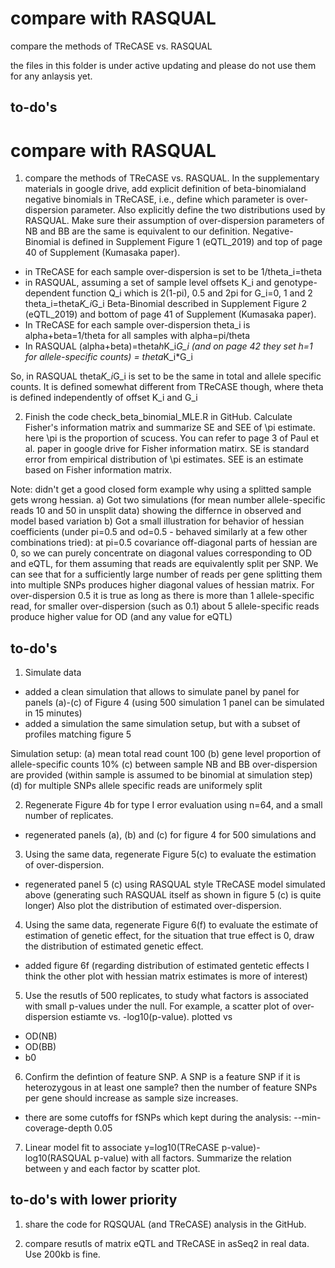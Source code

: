 # compare with RASQUAL
compare the methods of TReCASE vs. RASQUAL  

the files in this folder is under active updating and please do not use them for any anlaysis yet. 

## to-do's
# compare with RASQUAL
1. compare the methods of TReCASE vs. RASQUAL. In the supplementary materials in google drive, add explicit definition of beta-binomialand negative binomials in TReCASE, i.e., define which parameter is over-dispersion parameter. Also explicitly define the two distributions used by RASQUAL. Make sure their assumption of over-dispersion parameters of NB and BB are the same is equivalent to our definition. 
Negative-Binomial is defined in Supplement Figure 1 (eQTL_2019) and top of page 40 of Supplement (Kumasaka paper). 
- in TReCASE for each sample over-dispersion is set to be 
1/theta_i=theta
- in RASQUAL, assuming a set of sample level offsets K_i and genotype-dependent function Q_i which is 2(1-pi), 0.5 and 2pi for G_i=0, 1 and 2
theta_i=theta*K_i*G_i
Beta-Binomial described in Supplement Figure 2 (eQTL_2019) and bottom of page 41 of Supplement (Kumasaka paper).
- In TReCASE for each sample over-dispersion theta_i is alpha+beta=1/theta for all samples with alpha=pi/theta
- In RASQUAL (alpha+beta)=theta*h*K_i*G_i (and on page 42 they set h=1 for allele-specific counts) = theta*K_i*G_i

So, in RASQUAL theta*K_i*G_i is set to be the same in total and allele specific counts. 
It is defined somewhat different from TReCASE though, where theta is defined independently of offset K_i and G_i


2. Finish the code check_beta_binomial_MLE.R in GitHub. Calculate Fisher's information matrix and summarize SE and SEE of \pi estimate. here \pi is the proportion of scucess. You can refer to page 3 of Paul et al. paper in google drive for Fisher information matirx. SE is standard error from empirical distribution of \pi estimates. SEE is an estimate based on Fisher information matrix. 

Note: didn't get a good closed form example why using a splitted sample gets wrong hessian.
a) Got two simulations (for mean number allele-specific reads 10 and 50 in unsplit data) showing the differnce in observed and model based variation
b) Got a small illustration for behavior of hessian coefficients (under pi=0.5 and od=0.5 - behaved similarly at a few other combinations tried):
at pi=0.5 covariance off-diagonal parts of hessian are 0, so we can purely concentrate on diagonal values corresponding to OD and eQTL, for them assuming that reads are equivalently split per SNP. We can see that for a sufficiently large number of reads per gene splitting them into multiple SNPs produces higher diagonal values of hessian matrix. For over-dispersion 0.5 it is true as long as there is more than 1 allele-specific read, for smaller over-dispersion (such as 0.1) about 5 allele-specific reads produce higher value for OD (and any value for eQTL)

## to-do's

1. Simulate data
- added a clean simulation that allows to simulate panel by panel for panels (a)-(c) of Figure 4 (using 500 simulation 1 panel can be simulated in 15 minutes)
- added a simulation the same simulation setup, but with a subset of profiles matching figure 5

Simulation setup:
(a) mean total read count 100
(b) gene level proportion of allele-specific counts 10%
(c) between sample NB and BB over-dispersion are provided (within sample is assumed to be binomial at simulation step)
(d) for multiple SNPs allele specific reads are uniformely split

2. Regenerate Figure 4b for type I error evaluation using n=64, and a small number of replicates. 
- regenerated panels (a), (b) and (c) for figure 4 for 500 simulations and 

3. Using the same data, regenerate Figure 5(c) to evaluate the estimation of over-dispersion. 
- regenerated panel 5 (c) using RASQUAL style TReCASE model simulated above (generating such RASQUAL itself as shown in figure 5 (c) is quite longer) Also plot the distribution of estimated over-dispersion. 

4. Using the same data, regenerate Figure 6(f) to evaluate the estimate of estimation of genetic effect, for the situation that true effect is 0, draw the distribution of estimated genetic effect. 
- added figure 6f
(regarding distribution of estimated gentetic effects I think the other plot with hessian matrix estimates is more of interest)

5. Use the resutls of 500 replicates, to study what factors is associated with small p-values under the null. For example, a scatter plot of over-dispersion estiamte  vs. -log10(p-value). 
plotted vs 
- OD(NB)
- OD(BB)
- b0

6. Confirm the defintion of feature SNP. A SNP is a feature SNP if it is heterozygous in at least one sample? then the number of feature SNPs per gene should increase as sample size increases. 
- there are some cutoffs for fSNPs which kept during the analysis: --min-coverage-depth 0.05

7. Linear model fit to associate y=log10(TReCASE p-value)-log10(RASQUAL p-value) with all factors. Summarize the relation between y and each factor by scatter plot.

## to-do's with lower priority

1. share the code for RQSQUAL (and TReCASE) analysis in the GitHub.

2. compare resutls of matrix eQTL and TReCASE in asSeq2 in real data. Use 200kb is fine. 

